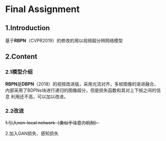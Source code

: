# Final Assignment

## 1.Introduction

基于**RBPN**（CVPR2019）的修改的用以视频超分辨网络模型

## 2.Content

### 2.1模型介绍

**RBPN**是**DBPN**（2018）的视频改进版，采用光流对齐，多帧图像的渐进融合，
内部采用了BDPNs块进行递归的图像超分，但是损失函数和其对上下帧之间的信息
利用还不高，可以加以改进。

### 2.2改进

~~1.引入non-local network（类似于注意力机制）~~

2.加入GAN损失、感知损失
    
